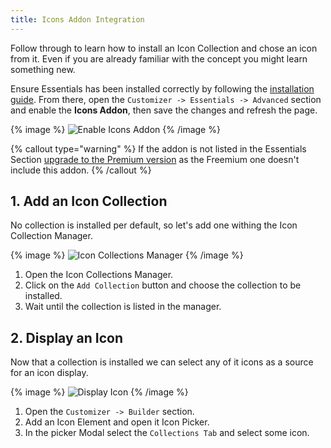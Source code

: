 ```yaml
---
title: Icons Addon Integration
---
```


Follow through to learn how to install an Icon Collection and chose an icon from it. Even if you are already familiar with the concept you might learn something new.

Ensure Essentials has been installed correctly by following the [installation guide](/essentials-for-yootheme-pro/installation). From there, open the `Customizer -> Essentials -> Advanced` section and enable the **Icons Addon**, then save the changes and refresh the page.

{% image %}
![Enable Icons Addon](/assets/ytp/icons/integration/enable-addon.gif)
{% /image %}

{% callout type="warning" %}
If the addon is not listed in the Essentials Section [upgrade to the Premium version](/essentials-for-yootheme-pro/updating#upgrade-to-premium) as the Freemium one doesn't include this addon.
{% /callout %}

## 1. Add an Icon Collection

No collection is installed per default, so let's add one withing the Icon Collection Manager.

{% image %}
![Icon Collections Manager](/assets/ytp/icon-collections-manager.gif)
{% /image %}

1. Open the Icon Collections Manager.
1. Click on the `Add Collection` button and choose the collection to be installed.
1. Wait until the collection is listed in the manager.

## 2. Display an Icon

Now that a collection is installed we can select any of it icons as a source for an icon display.

{% image %}
![Display Icon](/assets/ytp/icons/integration/display-icon.gif)
{% /image %}

1. Open the `Customizer -> Builder` section.
1. Add an Icon Element and open it Icon Picker.
1. In the picker Modal select the `Collections Tab` and select some icon.
